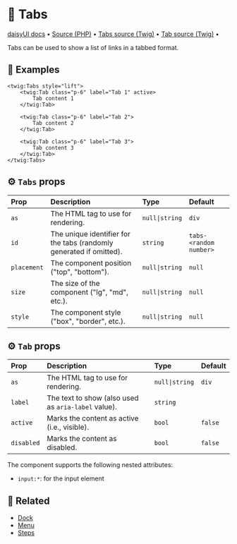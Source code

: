 # 🧩 Tabs
[daisyUI docs](https://daisyui.com/components/tab/) •
[Source (PHP)](/src/Twig/Components/Tabs.php) •
[Tabs source (Twig)](/templates/components/Tabs.html.twig) •
[Tab source (Twig)](/templates/components/Tab.html.twig) •

Tabs can be used to show a list of links in a tabbed format.

## 🚀 Examples

```twig
<twig:Tabs style="lift">
    <twig:Tab class="p-6" label="Tab 1" active>
        Tab content 1
    </twig:Tab>

    <twig:Tab class="p-6" label="Tab 2">
        Tab content 2
    </twig:Tab>

    <twig:Tab class="p-6" label="Tab 3">
        Tab content 3
    </twig:Tab>
</twig:Tabs>
```

## ⚙️ `Tabs` props

| Prop        | Description                                                         | Type           | Default                |
|:------------|:--------------------------------------------------------------------|:---------------|:-----------------------|
| `as`        | The HTML tag to use for rendering.                                  | `null\|string` | `div`                  |
| `id`        | The unique identifier for the tabs (randomly generated if omitted). | `string`       | `tabs-<random number>` |
| `placement` | The component position ("top", "bottom").                           | `null\|string` | `null`                 |
| `size`      | The size of the component ("lg", "md", etc.).                       | `null\|string` | `null`                 |
| `style`     | The component style ("box", "border", etc.).                        | `null\|string` | `null`                 |

## ⚙️ `Tab` props

| Prop       | Description                                         | Type           | Default |
|:-----------|:----------------------------------------------------|:---------------|:--------|
| `as`       | The HTML tag to use for rendering.                  | `null\|string` | `div`   |
| `label`    | The text to show (also used as `aria-label` value). | `string`       |         |
| `active`   | Marks the content as active (i.e., visible).        | `bool`         | `false` |
| `disabled` | Marks the content as disabled.                      | `bool`         | `false` |

The component supports the following nested attributes:

- `input:*`: for the input element

## 📖 Related

- [Dock](Dock.md)
- [Menu](Menu.md)
- [Steps](Steps.md)
